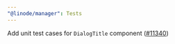 ```yaml
---
"@linode/manager": Tests
---
```


Add unit test cases for `DialogTitle` component ([#11340](https://github.com/linode/manager/pull/11340))
